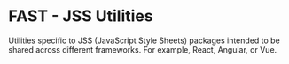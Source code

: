 # FAST - JSS Utilities
Utilities specific to JSS (JavaScript Style Sheets) packages intended to be shared across different frameworks. For example, React, Angular, or Vue.
